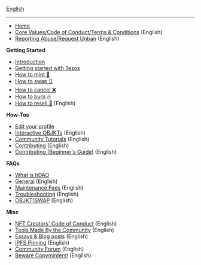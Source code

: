 [English](https://github.com/teia-community/teia-docs/wiki/)

***

* [Home](https://github.com/teia-community/teia-docs/wiki/PT-Home)
* [Core Values/Code of Conduct/Terms & Conditions](https://github.com/teia-community/teia-docs/wiki/Core-Values-Code-of-Conduct-Terms-and-Conditions) (English)
* [Reporting Abuse/Request Unban](https://github.com/teia-community/teia-docs/wiki/Reporting-Abuse-Requesting-Unban-on-the-Marketplace) (English)


**Getting Started**
* [Introduction](https://github.com/teia-community/teia-docs/wiki/Introduction-PT-br)
* [Getting started with Tezos](https://github.com/teia-community/teia-docs/wiki/Getting-Started-with-Tezos-PT-br)
* [How to mint 🌿](https://github.com/teia-community/teia-docs/wiki/How-to-mint-🌿-PT-br)
* [How to swap 🔃](https://github.com/teia-community/teia-docs/wiki/How-to-swap-🔃-PT-br)
* [How to cancel ❌](https://github.com/teia-community/teia-docs/wiki/How-to-cancel-❌-PT-br)
* [How to burn 🔥](https://github.com/teia-community/teia-docs/wiki/How-to-burn-🔥-PT-br)
* [How to resell 🏪](https://github.com/teia-community/teia-docs/wiki/How-to-resell-🏪) (English)

**How-Tos**
* [Edit your profile](https://github.com/teia-community/teia-docs/wiki/Edit-your-profile-PT-br)
* [Interactive OBJKTs](https://github.com/teia-community/teia-docs/wiki/Interactive-OBJKTs) (English)
* [Community Tutorials](https://github.com/teia-community/teia-docs/wiki/Community-tutorials) (English)
* [Contributing](https://github.com/teia-community/teia-docs/wiki/Contributing) (English)
* [Contributing (Beginner's Guide)](https://github.com/teia-community/teia-docs/wiki/Contributing-Beginners-Guide) (English)

**FAQs**
* [What is hDAO](https://github.com/teia-community/teia-docs/wiki/hDAO-PT-br)
* [General](https://github.com/teia-community/teia-docs/wiki/General) (English)
* [Maintenance Fees](https://github.com/teia-community/teia-docs/wiki/Maintenance-fees) (English)
* [Troubleshooting](https://github.com/teia-community/teia-docs/wiki/Troubleshooting) (English)
* [OBJKT1SWAP](https://github.com/teia-community/teia-docs/wiki/OBJKTV1SWAP-migration-to-v2) (English)

**Misc**
* [NFT Creators' Code of Conduct](https://github.com/teia-community/teia-docs/wiki/NFT-Creators-Code-of-Conduct) (English)
* [Tools Made By the Community](https://github.com/teia-community/teia-docs/wiki/Tools-made-by-the-community) (English)
* [Essays & Blog posts](https://github.com/teia-community/teia-docs/wiki/Essays-blogs) (English)
* [IPFS Pinning](https://github.com/teia-community/teia-docs/wiki/IPFS-pinning) (English)
* [Community Forum](https://github.com/teia-community/teia-docs/wiki/Community-Forum) (English)
* [Beware Copyminters!](https://github.com/teia-community/teia-docs/wiki/Beware-copyminters!) (English)